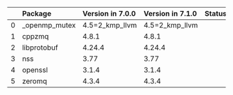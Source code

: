 <!-- markdown-link-check-disable -->

|    | Package       | Version in 7.0.0   | Version in 7.1.0   | Status   |
|---:|:--------------|:-------------------|:-------------------|:---------|
|  0 | _openmp_mutex | 4.5=2_kmp_llvm     | 4.5=2_kmp_llvm     |          |
|  1 | cppzmq        | 4.8.1              | 4.8.1              |          |
|  2 | libprotobuf   | 4.24.4             | 4.24.4             |          |
|  3 | nss           | 3.77               | 3.77               |          |
|  4 | openssl       | 3.1.4              | 3.1.4              |          |
|  5 | zeromq        | 4.3.4              | 4.3.4              |          |